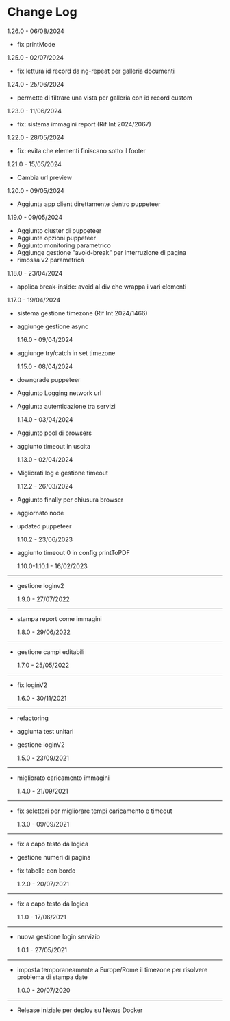 # Change Log

1.26.0 - 06/08/2024

- fix printMode

1.25.0 - 02/07/2024

- fix lettura id record da ng-repeat per galleria documenti

1.24.0 - 25/06/2024

- permette di filtrare una vista per galleria con id record custom

1.23.0 - 11/06/2024

- fix: sistema immagini report (Rif Int 2024/2067)

1.22.0 - 28/05/2024

- fix: evita che elementi finiscano sotto il footer

1.21.0 - 15/05/2024

- Cambia url preview

1.20.0 - 09/05/2024

- Aggiunta app client direttamente dentro puppeteer

1.19.0 - 09/05/2024

- Aggiunto cluster di puppeteer
- Aggiunte opzioni puppeteer
- Aggiunto monitoring parametrico
- Aggiunge gestione "avoid-break" per interruzione di pagina
- rimossa v2 parametrica

1.18.0 - 23/04/2024

- applica break-inside: avoid al div che wrappa i vari elementi

1.17.0 - 19/04/2024

- sistema gestione timezone (Rif Int 2024/1466)
- aggiunge gestione async

  1.16.0 - 09/04/2024

- aggiunge try/catch in set timezone

  1.15.0 - 08/04/2024

- downgrade puppeteer
- Aggiunto Logging network url
- Aggiunta autenticazione tra servizi

  1.14.0 - 03/04/2024

- Aggiunto pool di browsers
- aggiunto timeout in uscita

  1.13.0 - 02/04/2024

- Migliorati log e gestione timeout

  1.12.2 - 26/03/2024

- Aggiunto finally per chiusura browser
- aggiornato node
- updated puppeteer

  1.10.2 - 23/06/2023

- aggiunto timeout 0 in config printToPDF

  1.10.0-1.10.1 - 16/02/2023

---

- gestione loginv2

  1.9.0 - 27/07/2022

---

- stampa report come immagini

  1.8.0 - 29/06/2022

---

- gestione campi editabili

  1.7.0 - 25/05/2022

---

- fix loginV2

  1.6.0 - 30/11/2021

---

- refactoring
- aggiunta test unitari
- gestione loginV2

  1.5.0 - 23/09/2021

---

- migliorato caricamento immagini

  1.4.0 - 21/09/2021

---

- fix selettori per migliorare tempi caricamento e timeout

  1.3.0 - 09/09/2021

---

- fix a capo testo da logica
- gestione numeri di pagina
- fix tabelle con bordo

  1.2.0 - 20/07/2021

---

- fix a capo testo da logica

  1.1.0 - 17/06/2021

---

- nuova gestione login servizio

  1.0.1 - 27/05/2021

---

- imposta temporaneamente a Europe/Rome il timezone per risolvere problema di stampa date

  1.0.0 - 20/07/2020

---

- Release iniziale per deploy su Nexus Docker
